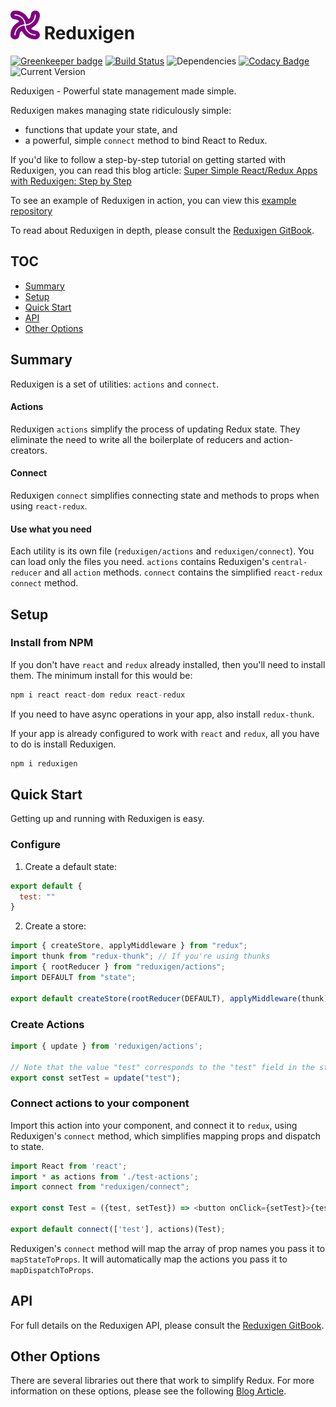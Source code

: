 

![logo](https://raw.githubusercontent.com/joe-crick/Reduxigen/master/reduxigen-logo.png) Reduxigen
=======

[![Greenkeeper badge](https://badges.greenkeeper.io/joe-crick/Reduxigen.svg)](https://greenkeeper.io/)
[![Build Status](https://travis-ci.org/joe-crick/Reduxigen.svg?branch=master)](https://travis-ci.org/joe-crick/Reduxigen)
![Dependencies](https://img.shields.io/badge/dependencies-up%20to%20date-brightgreen.svg)
[![Codacy Badge](https://api.codacy.com/project/badge/Grade/2f65f8caa0d049b3bc270ae229f450f4)](https://www.codacy.com/app/joe-crick/Reduxigen?utm_source=github.com&amp;utm_medium=referral&amp;utm_content=joe-crick/Reduxigen&amp;utm_campaign=Badge_Grade)
![Current Version](https://img.shields.io/badge/version-0.0.11-green.svg)

Reduxigen - Powerful state management made simple.

Reduxigen makes managing state ridiculously simple:

* functions that update your state, and 
* a powerful, simple `connect` method to bind React to Redux. 

If you'd like to follow a step-by-step tutorial on getting started with Reduxigen,
you can read this blog article: [Super Simple React/Redux Apps with Reduxigen: Step by Step](https://itnext.io/super-simple-react-redux-apps-with-reduxigen-step-by-step-16ef9b884dd3)

To see an example of Reduxigen in action, you can view this [example repository](https://github.com/joe-crick/contact-manager)

To read about Reduxigen in depth, please consult the [Reduxigen GitBook](https://joe-crick.gitbooks.io/reduxigen/content/).

## TOC

<!-- TOC -->

- [Summary](#summary)
- [Setup](#setup)
- [Quick Start](#quick-start)
- [API](#api)
- [Other Options](#other-options)

<!-- /TOC -->

## Summary

Reduxigen is a set of utilities: `actions` and `connect`. 

#### Actions

Reduxigen `actions` simplify the process of updating Redux state. They eliminate the need to write all the boilerplate of reducers and action-creators. 

#### Connect

Reduxigen `connect` simplifies connecting state and methods to props when using `react-redux`.

#### Use what you need

Each utility is its own file (`reduxigen/actions` and `reduxigen/connect`). You can load only the files you need. `actions` contains Reduxigen's `central-reducer` and all `action` methods. `connect` contains the simplified `react-redux` `connect` method.

## Setup

### Install from NPM

If you don't have `react` and `redux` already installed, then you'll need to install them. The minimum install for this would be:

```js
npm i react react-dom redux react-redux
```

If you need to have async operations in your app, also install `redux-thunk`.

If your app is already configured to work with `react` and `redux`, all you have to do is install Reduxigen.

```js
npm i reduxigen
```

## Quick Start

Getting up and running with Reduxigen is easy.

### Configure

1. Create a default state:

```js
export default {
  test: ""
}

```

2. Create a store:

```js
import { createStore, applyMiddleware } from "redux";
import thunk from "redux-thunk"; // If you're using thunks
import { rootReducer } from "reduxigen/actions";
import DEFAULT from "state";

export default createStore(rootReducer(DEFAULT), applyMiddleware(thunk));
```

### Create Actions

```js
import { update } from 'reduxigen/actions';

// Note that the value "test" corresponds to the "test" field in the state object.
export const setTest = update("test");

```
### Connect actions to your component

Import this action into your component, and connect it to `redux`, using Reduxigen's `connect` method, which simplifies mapping props and dispatch to state.

```js
import React from 'react';
import * as actions from './test-actions';
import connect from "reduxigen/connect";

export const Test = ({test, setTest}) => <button onClick={setTest}>{test}</button>;

export default connect(['test'], actions)(Test);

```

Reduxigen's `connect` method will map the array of prop names you pass it to `mapStateToProps`. It will automatically map the actions you pass it to `mapDispatchToProps`.

## API

For full details on the Reduxigen API, please consult the [Reduxigen GitBook](https://joe-crick.gitbooks.io/reduxigen/content/).

## Other Options
There are several libraries out there that work to simplify Redux. For more information on these options, please see the following [Blog Article](https://medium.com/@joseph0crick/redux-simplifiers-an-overview-46f4aac0908e).